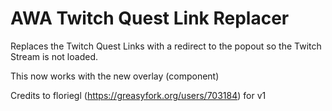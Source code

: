 # AWA Twitch Quest Link Replacer
Replaces the Twitch Quest Links with a redirect to the popout so the Twitch Stream is not loaded.


This now works with the new overlay (component)

Credits to floriegl (https://greasyfork.org/users/703184) for v1
